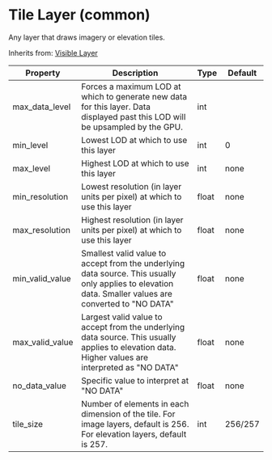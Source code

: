 # Tile Layer (common)

Any layer that draws imagery or elevation tiles.

Inherits from: [Visible Layer](visiblelayer.md)

| Property      | Description                                                  | Type   | Default |
| --------------- | ------------------------------------------------------------ | ------ | ------- |
| max_data_level  | Forces a maximum LOD at which to generate new data for this layer. Data displayed past this LOD will be upsampled by the GPU. | int    |         |
| min_level       | Lowest LOD at which to use this layer                        | int    | 0       |
| max_level       | Highest LOD at which to use this layer                       | int    | none    |
| min_resolution  | Lowest resolution (in layer units per pixel) at which to use this layer | float  | none    |
| max_resolution  | Highest resolution (in layer units per pixel) at which to use this layer | float  | none    |
| min_valid_value | Smallest valid value to accept from the underlying data source. This usually only applies to elevation data. Smaller values are converted to "NO DATA" | float  | none    |
| max_valid_value | Largest valid value to accept from the underlying data source. This usually applies to elevation data. Higher values are interpreted as "NO DATA" | float  | none    |
| no_data_value   | Specific value to interpret at "NO DATA"                     | float  | none    |
| tile_size       | Number of elements in each dimension of the tile. For image layers, default is 256. For elevation layers, default is 257. | int    | 256/257 |


